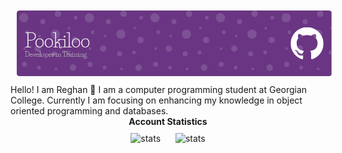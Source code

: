 <div align="center"><img src="https://github.com/Pookiloo/Pookiloo/blob/main/github-header-image.png?raw=true" style="margin:10px;"></div>
Hello! I am Reghan 👋
I am a computer programming student at Georgian College. Currently I am focusing on enhancing my knowledge in object oriented programming and databases.<br>
<div align="center">
  <strong>Account Statistics</strong><br>
  <img src="https://github-readme-stats.vercel.app/api/top-langs?username=Pookiloo&show_icons=true&locale=en&layout=compact&theme=transparent" alt="stats" style="margin:10px; width: 35%">
  <img src="https://github-readme-stats.vercel.app/api?username=Pookiloo&show_icons=true&theme=transparent" alt="stats" style="margin:10px;">
</div>
